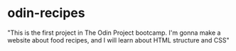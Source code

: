 # odin-recipes

"This is the first project in The Odin Project bootcamp. I'm gonna make a website about food recipes, and I will learn about HTML structure and CSS"
